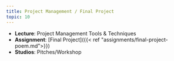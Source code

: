 ```yaml
---
title: Project Management / Final Project
topic: 10
---
```

- **Lecture**: Project Management Tools & Techniques
- **Assignment**: [Final Project]({{< ref "assignments/final-project-poem.md">}})
- **Studios**: Pitches/Workshop
